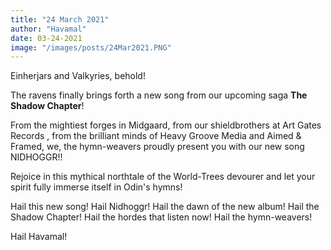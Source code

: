 ```yaml
---
title: "24 March 2021"
author: "Havamal"
date: 03-24-2021
image: "/images/posts/24Mar2021.PNG"
---
```


Einherjars and Valkyries, behold!

The ravens finally brings forth a new song from our upcoming saga **The Shadow Chapter**!

From the mightiest forges in Midgaard, from our shieldbrothers at Art Gates Records , from the brilliant minds of Heavy Groove Media and Aimed & Framed, we, the hymn-weavers proudly present you with our new song NIDHOGGR!!

Rejoice in this mythical northtale of the World-Trees devourer and let your spirit fully immerse itself in Odin's hymns!

Hail this new song! Hail Nidhoggr! Hail the dawn of the new album! Hail the Shadow Chapter! Hail the hordes that listen now! Hail the hymn-weavers!

Hail Havamal!